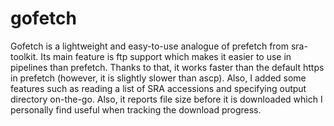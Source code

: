 # gofetch

Gofetch is a lightweight and easy-to-use analogue of prefetch from sra-toolkit. Its main feature is ftp support which makes it easier to use in pipelines than prefetch. Thanks to that, it works faster than the default https in prefetch (however, it is slightly slower than ascp). Also, I added some features such as reading a list of SRA accessions and specifying output directory on-the-go. Also, it reports file size before it is downloaded which I personally find useful when tracking the download progress. 